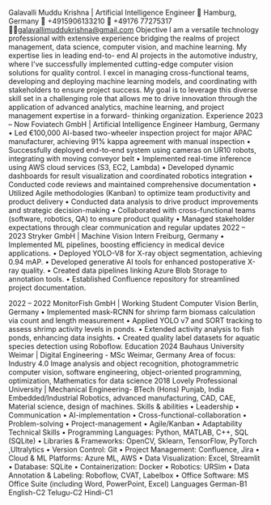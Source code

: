 Galavalli Muddu Krishna | Artificial Intelligence Engineer
 Hamburg, Germany
 +4915906133210
 +49176 77275317
galavallimuddukrishna@gmail.com
Objective
I am a versatile technology professional with extensive experience bridging the realms of project
management, data science, computer vision, and machine learning. My expertise lies in leading end-to-
end AI projects in the automotive industry, where I've successfully implemented cutting-edge computer
vision solutions for quality control. I excel in managing cross-functional teams, developing and deploying
machine learning models, and coordinating with stakeholders to ensure project success. My goal is to
leverage this diverse skill set in a challenging role that allows me to drive innovation through the
application of advanced analytics, machine learning, and project management expertise in a forward-
thinking organization.
Experience
2023 – Now Foviatech GmbH | Artificial Intelligence Engineer
Hamburg, Germany
• Led €100,000 AI-based two-wheeler inspection project for major APAC
manufacturer, achieving 91% kappa agreement with manual inspection
• Successfully deployed end-to-end system using cameras on UR10
robots, integrating with moving conveyor belt
• Implemented real-time inference using AWS cloud services (S3, EC2,
Lambda)
• Developed dynamic dashboards for result visualization and coordinated
robotics integration
• Conducted code reviews and maintained comprehensive documentation
• Utilized Agile methodologies (Kanban) to optimize team productivity and
product delivery
• Conducted data analysis to drive product improvements and strategic
decision-making
• Collaborated with cross-functional teams (software, robotics, QA) to
ensure product quality
• Managed stakeholder expectations through clear communication and
regular updates
2022 – 2023 Stryker GmbH | Machine Vision Intern
Freiburg, Germany
• Implemented ML pipelines, boosting efficiency in medical device
applications.
• Deployed YOLO-V8 for X-ray object segmentation, achieving 0.94 mAP.
• Developed generative AI tools for enhanced postoperative X-ray quality.
• Created data pipelines linking Azure Blob Storage to annotation tools.
• Established Confluence repository for streamlined project
documentation.

2022 – 2022 MonitorFish GmbH | Working Student Computer Vision
Berlin, Germany
• Implemented mask-RCNN for shrimp farm biomass calculation via count
and length measurement
• Applied YOLO v7 and SORT tracking to assess shrimp activity levels in
ponds.
• Extended activity analysis to fish ponds, enhancing data insights.
• Created quality label datasets for aquatic species detection using
Roboflow.
Education
2024 Bauhaus University Weimar | Digital Engineering - MSc
Weimar, Germany Area of focus: Industry 4.0
Image analysis and object recognition, photogrammetric computer vision,
software engineering, object-oriented programming, optimization,
Mathematics for data science
2018 Lovely Professional University | Mechanical Engineering- BTech (Hons)
Punjab, India Embedded/Industrial Robotics, advanced manufacturing, CAD, CAE,
Material science, design of machines.
Skills & abilities
• Leadership • Communication
• AI-implementation • Cross-functional-collaboration
• Problem-solving • Project-management
• Agile/Kanban • Adaptability
Technical Skills
• Programming Languages: Python, MATLAB, C++, SQL (SQLite)
• Libraries & Frameworks: OpenCV, Sklearn, TensorFlow, PyTorch ,Ultralytics
• Version Control: Git
• Project Management: Confluence, Jira
• Cloud & ML Platforms: Azure ML, AWS
• Data Visualization: Excel, Streamlit
• Database: SQLite
• Containerization: Docker
• Robotics: URSim
• Data Annotation & Labeling: Roboflow, CVAT, Labelbox
• Office Software: MS Office Suite (including Word, PowerPoint, Excel)
Languages
German-B1 English-C2 Telugu-C2 Hindi-C1

